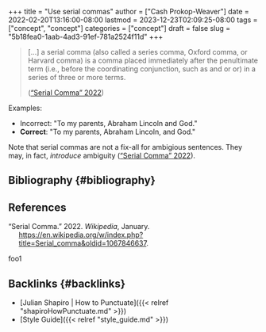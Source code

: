 +++
title = "Use serial commas"
author = ["Cash Prokop-Weaver"]
date = 2022-02-20T13:16:00-08:00
lastmod = 2023-12-23T02:09:25-08:00
tags = ["concept", "concept"]
categories = ["concept"]
draft = false
slug = "5b18fea0-1aab-4ad3-91ef-781a2524f11d"
+++

> [...] a serial comma (also called a series comma, Oxford comma, or Harvard comma) is a comma placed immediately after the penultimate term (i.e., before the coordinating conjunction, such as and or or) in a series of three or more terms.
>
> (<a href="#citeproc_bib_item_1">“Serial Comma” 2022</a>)

Examples:

-   Incorrect: "To my parents, Abraham Lincoln and God."
-   **Correct**: "To my parents, Abraham Lincoln, and God."

Note that serial commas are not a fix-all for ambigious sentences. They may, in fact, _introduce_ ambiguity (<a href="#citeproc_bib_item_1">“Serial Comma” 2022</a>).


## Bibliography {#bibliography}

## References

<style>.csl-entry{text-indent: -1.5em; margin-left: 1.5em;}</style><div class="csl-bib-body">
  <div class="csl-entry"><a id="citeproc_bib_item_1"></a>“Serial Comma.” 2022. <i>Wikipedia</i>, January. <a href="https://en.wikipedia.org/w/index.php?title=Serial_comma&oldid=1067846637">https://en.wikipedia.org/w/index.php?title=Serial_comma&#38;oldid=1067846637</a>.</div>
</div>

foo1


## Backlinks {#backlinks}

-   [Julian Shapiro | How to Punctuate]({{< relref "shapiroHowPunctuate.md" >}})
-   [Style Guide]({{< relref "style_guide.md" >}})
